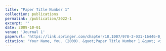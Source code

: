 ```yaml
---
title: "Paper Title Number 1"
collection: publications
permalink: /publication/2022-1
excerpt: ''
date: 2009-10-01
venue: 'Journal 1'
paperurl: 'https://link.springer.com/chapter/10.1007/978-3-031-16446-0_5'
citation: 'Your Name, You. (2009). &quot;Paper Title Number 1.&quot; <i>Journal 1</i>. 1(1).'
---
```

